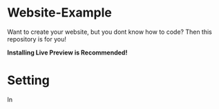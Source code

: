 # Website-Example
Want to create your website, but you dont know how to code? Then this repository is for you!

 **Installing Live Preview is Recommended!**

 # Setting

In <title> tag, change to your own. It can be like "My website" or "Game Name". After you change the title, you can see the window name in your browser.

In <style> tag, it's a CSS code. Anything from CSS can be found <a href="https://www.w3schools.com/css/">here</a> . Change styles as you wish. I'm not restricting for it. (please dont really do that bad 🙏)

![image](https://github.com/user-attachments/assets/c7dc784f-0633-48b1-9925-e43ceb5f06a2) 

Right there, in a href tag, change the link to your own. **The link should be in double quotes!!**. After the brackets - <> change the text to anything you want. It can be "Oh look a good button, press it!" 



![image](https://github.com/user-attachments/assets/495c07bd-155a-419b-a2e5-17497f3840c0)


In img tag, you'll have to put an image into your folder.


![image](https://github.com/user-attachments/assets/08c361f7-e356-4da3-8d6e-e0b55b6f42cc) Like this.


# Testing 

![image](https://github.com/user-attachments/assets/eb2ff7cc-e491-45b0-a5ef-2c433750479b) press this button in Visual Studio Code to test your own website!

 It should be like this ![image](https://github.com/user-attachments/assets/02f8a383-14f6-4a1f-bdf3-145d334211a9)


Please understand that website runs on local server! It's hosted by an extension you've installed earlier!

Having some other ideas?
DM me in Discord: mnrsvv
Telegram: @mnrsuwu
